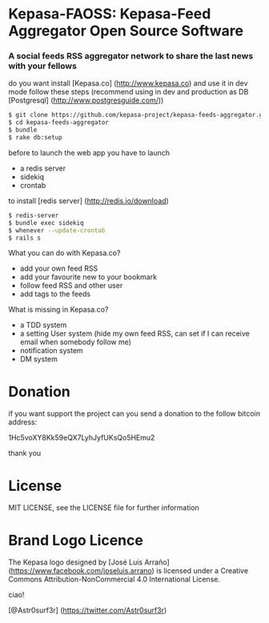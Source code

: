 # Kepasa-FAOSS: Kepasa-Feed Aggregator Open Source Software 

### A social feeds RSS aggregator network to share the last news with your fellows

do you want install [Kepasa.co] (http://www.kepasa.co) and use it in dev mode follow these steps (recommend using in dev and production as DB [Postgresql] (http://www.postgresguide.com/))

```sh
$ git clone https://github.com/kepasa-project/kepasa-feeds-aggregator.git
$ cd kepasa-feeds-aggregator
$ bundle
$ rake db:setup
```

before to launch the web app you have to launch 

- a redis server 
- sidekiq 
- crontab 

to install [redis server] (http://redis.io/download)

```sh
$ redis-server
$ bundle exec sidekiq
$ whenever --update-crontab 
$ rails s
```

What you can do with Kepasa.co?

- add your own feed RSS 
- add your favourite new to your bookmark 
- follow feed RSS and other user
- add tags to the feeds

What is missing in Kepasa.co?

- a TDD system
- a setting User system (hide my own feed RSS, can set if I can receive email when somebody follow me)
- notification system
- DM system

# Donation

if you want support the project can you send a donation to the follow bitcoin address:

1Hc5voXY8Kk59eQX7LyhJyfUKsQo5HEmu2

thank you

# License

MIT LICENSE, see the LICENSE file for further information

# Brand Logo Licence 

The Kepasa logo designed by [José Luis Arraño] (https://www.facebook.com/joseluis.arrano) is licensed under a Creative Commons Attribution-NonCommercial 4.0 International License.

ciao!

[@Astr0surf3r] (https://twitter.com/Astr0surf3r)



